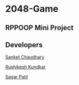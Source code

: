 # 2048-Game
## RPPOOP Mini Project

## Developers

[Sanket Chaudhary](https://github.com/sanket190/)

[Rushikesh Kundkar](https://github.com/RRkundkar777)

[Sagar Patil](https://github.com/sagargpatil62/)
